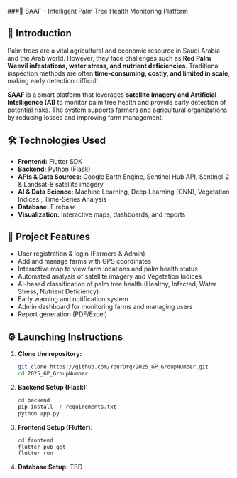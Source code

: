 ###🌴 SAAF – Intelligent Palm Tree Health Monitoring Platform  

## 📌 Introduction  
Palm trees are a vital agricultural and economic resource in Saudi Arabia and the Arab world. However, they face challenges such as **Red Palm Weevil infestations, water stress, and nutrient deficiencies**. Traditional inspection methods are often **time-consuming, costly, and limited in scale**, making early detection difficult.  

**SAAF** is a smart platform that leverages **satellite imagery and Artificial Intelligence (AI)** to monitor palm tree health and provide early detection of potential risks. The system supports farmers and agricultural organizations by reducing losses and improving farm management.  

## 🛠️ Technologies Used  
- **Frontend:** Flutter SDK  
- **Backend:** Python (Flask)  
- **APIs & Data Sources:** Google Earth Engine, Sentinel Hub API, Sentinel-2 & Landsat-8 satellite imagery  
- **AI & Data Science:** Machine Learning, Deep Learning (CNN), Vegetation Indices , Time-Series Analysis  
- **Database:** Firebase  
- **Visualization:** Interactive maps, dashboards, and reports  

## 🚀 Project Features  
- User registration & login (Farmers & Admin)  
- Add and manage farms with GPS coordinates  
- Interactive map to view farm locations and palm health status  
- Automated analysis of satellite imagery and Vegetation Indices  
- AI-based classification of palm tree health (Healthy, Infected, Water Stress, Nutrient Deficiency)  
- Early warning and notification system  
- Admin dashboard for monitoring farms and managing users  
- Report generation (PDF/Excel)  


## ⚙️ Launching Instructions  
1. **Clone the repository:**  
   ```bash
   git clone https://github.com/YourOrg/2025_GP_GroupNumber.git
   cd 2025_GP_GroupNumber
   ```

2. **Backend Setup (Flask):**  
   ```bash
   cd backend
   pip install -r requirements.txt
   python app.py
   ```

3. **Frontend Setup (Flutter):**  
   ```bash
   cd frontend
   flutter pub get
   flutter run
   ```


4. **Database Setup:**
TBD
